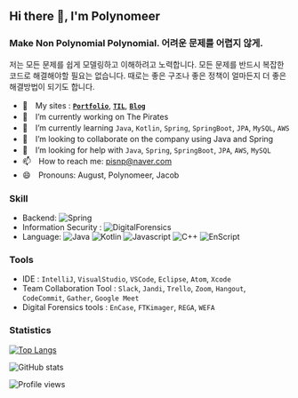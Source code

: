 <!--
**Polynomeer/Polynomeer** is a ✨ _special_ ✨ repository because its `README.md` (this file) appears on your GitHub profile.
-->

## Hi there 👋, I'm Polynomeer
### Make Non Polynomial Polynomial. 어려운 문제를 어렵지 않게.

저는 모든 문제를 쉽게 모델링하고 이해하려고 노력합니다. 모든 문제를 반드시 복잡한 코드로 해결해야할 필요는 없습니다. 때로는 좋은 구조나 좋은 정책이 얼마든지 더 좋은 해결방법이 되기도 합니다.

- 📜　My sites : [**`Portfolio`**](https://www.notion.so/Polynomeer-7f977138e5e1440e817570cbbd707435), [**`TIL`**](https://polynomeer.github.io/), [**`Blog`**](https://velog.io/@polynomeer)
- 💼　I’m currently working on The Pirates
- 🌱　I’m currently learning `Java`, `Kotlin`, `Spring`, `SpringBoot`, `JPA`, `MySQL`, `AWS`
- 👥　I’m looking to collaborate on the company using Java and Spring 
- 🤔　I’m looking for help with `Java`, `Spring`, `SpringBoot`, `JPA`, `AWS`, `MySQL`
- 📫　How to reach me: pisnp@naver.com 
- 😄　Pronouns: August, Polynomeer, Jacob

### Skill

- Backend: ![Spring](https://img.shields.io/badge/Spring%20-%236DB33F.svg?&style=flat&logo=spring&logoColor=white)
- Information Security : ![DigitalForensics](https://img.shields.io/badge/-Digital%20Forensics-blue)
- Language: ![Java](https://img.shields.io/badge/Java-%23ED8B00.svg?&style=flat&logo=java&logoColor=white) ![Kotlin](https://img.shields.io/badge/-Kotlin-orange) ![Javascript](https://img.shields.io/badge/Javascript%20-%23323330.svg?&style=flat&logo=Javascript&logoColor=%23F7DF1E) ![C++](https://img.shields.io/badge/-C%2B%2B-blue) ![EnScript](https://img.shields.io/badge/-EnScript-orange)

### Tools

- IDE : `IntelliJ`, `VisualStudio`, `VSCode`, `Eclipse`, `Atom`, `Xcode`
- Team Collaboration Tool : `Slack`, `Jandi`, `Trello`, `Zoom`, `Hangout`, `CodeCommit`, `Gather`, `Google Meet`
- Digital Forensics tools : `EnCase`, `FTKimager`, `REGA`, `WEFA`

### Statistics

[![Top Langs](https://github-readme-stats.vercel.app/api/top-langs/?username=Polynomeer&layout=compact&theme=blueberry&hide_border=true)](https://github.com/anuraghazra/github-readme-stats)

![GitHub stats](https://github-readme-stats.vercel.app/api?username=Polynomeer&show_icons=true&count_private=true&theme=blueberry&hide_border=true)

![Profile views](https://gpvc.arturio.dev/Polynomeer)  



